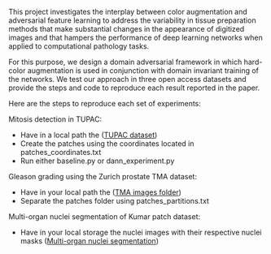 This project investigates the interplay between color augmentation and adversarial feature learning to address the variability in tissue preparation methods that make substantial changes in the appearance of digitized images and that hampers the performance of deep learning networks when applied to computational pathology tasks.

For this purpose, we design a domain adversarial framework in which hard-color augmentation is used in conjunction with domain invariant training of the networks. We test our approach in three open access datasets and provide the steps and code to reproduce each result reported in the paper.

Here are the steps to reproduce each set of experiments:

Mitosis detection in TUPAC:
* Have in a local path the ([TUPAC dataset](http://tupac.tue-image.nl/node/3))
* Create the patches using the coordinates located in patches_coordinates.txt
* Run either baseline.py or dann_experiment.py

Gleason grading using the Zurich prostate TMA dataset:
* Have in your local path the ([TMA images folder](https://dataverse.harvard.edu/dataset.xhtml?persistentId=doi:10.7910/DVN/OCYCMP)) 
* Separate the patches folder using patches_partitions.txt

Multi-organ nuclei segmentation of Kumar patch dataset:
* Have in your local storage the nuclei images with their respective nuclei masks ([Multi-organ nuclei segmentation](https://monuseg.grand-challenge.org/Data/))

